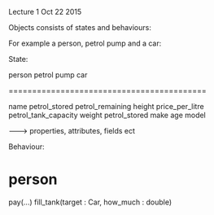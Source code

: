 Lecture 1 Oct 22 2015

Objects consists of states and behaviours:

For example a person, petrol pump and a car:

State:      

person      petrol pump       car   

==========================================

name      petrol_stored     petrol_remaining 
height    price_per_litre   petrol_tank_capacity
weight    petrol_stored     make 
age                         model

---> properties, attributes, fields ect 

Behaviour:


person                        
==========================================
pay(...)
fill_tank(target : Car, how_much : double) 

